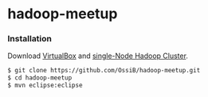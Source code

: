 hadoop-meetup
=============

### Installation

Download [VirtualBox]  and [single-Node Hadoop Cluster].

```sh
$ git clone https://github.com/OssiB/hadoop-meetup.git
$ cd hadoop-meetup
$ mvn eclipse:eclipse
```
[single-node Hadoop Cluster]:http://www.cloudera.com/content/cloudera/en/downloads/quickstart_vms/cdh-5-2-x.html
[Virtualbox]:https://www.virtualbox.org/wiki/Downloads
